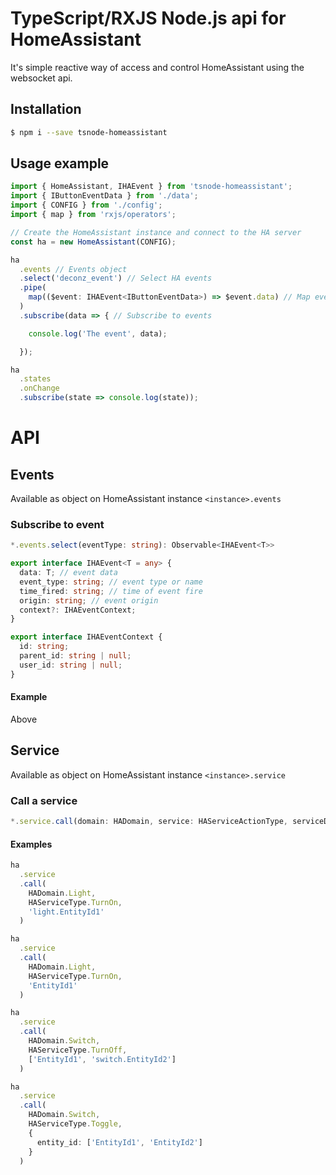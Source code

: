 # TypeScript/RXJS Node.js api for HomeAssistant

It's simple reactive way of access and control HomeAssistant using the
websocket api.

## Installation

```bash
$ npm i --save tsnode-homeassistant
```

## Usage example

```typescript
import { HomeAssistant, IHAEvent } from 'tsnode-homeassistant';
import { IButtonEventData } from './data';
import { CONFIG } from './config';
import { map } from 'rxjs/operators';

// Create the HomeAssistant instance and connect to the HA server
const ha = new HomeAssistant(CONFIG);

ha
  .events // Events object
  .select('deconz_event') // Select HA events
  .pipe(
    map(($event: IHAEvent<IButtonEventData>) => $event.data) // Map event
  )
  .subscribe(data => { // Subscribe to events

    console.log('The event', data);

  });

ha
  .states
  .onChange
  .subscribe(state => console.log(state));

```

# API

## Events

Available as object on HomeAssistant instance `<instance>.events`

### Subscribe to event

```typescript
*.events.select(eventType: string): Observable<IHAEvent<T>>
```

```typescript
export interface IHAEvent<T = any> {
  data: T; // event data
  event_type: string; // event type or name
  time_fired: string; // time of event fire
  origin: string; // event origin 
  context?: IHAEventContext;
}

export interface IHAEventContext {
  id: string;
  parent_id: string | null;
  user_id: string | null;
}
```

#### Example

Above

## Service

Available as object on HomeAssistant instance `<instance>.service`

### Call a service

```typescript
*.service.call(domain: HADomain, service: HAServiceActionType, serviceDataOrEntity?: any): Observable<IHAResultMessage>
```

#### Examples

```typescript
ha
  .service
  .call(
    HADomain.Light,
    HAServiceType.TurnOn,
    'light.EntityId1'
  )
```

```typescript
ha
  .service
  .call(
    HADomain.Light,
    HAServiceType.TurnOn,
    'EntityId1'
  )
```

```typescript
ha
  .service
  .call(
    HADomain.Switch,
    HAServiceType.TurnOff,
    ['EntityId1', 'switch.EntityId2']
  )
```

```typescript
ha
  .service
  .call(
    HADomain.Switch,
    HAServiceType.Toggle,
    {
      entity_id: ['EntityId1', 'EntityId2']
    }
  )
```
